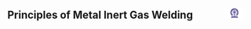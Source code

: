 ## Principles of Metal Inert Gas Welding &nbsp; &nbsp; &nbsp; &nbsp; &nbsp; &nbsp; <img src="./images/iitkgp.png" width="8%" />
